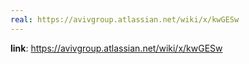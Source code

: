 ```yaml
---
real: https://avivgroup.atlassian.net/wiki/x/kwGESw
---
```


**link**: https://avivgroup.atlassian.net/wiki/x/kwGESw